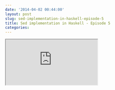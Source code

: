 ```yaml
---
date: '2014-04-02 00:44:00'
layout: post
slug: sed-implementation-in-haskell-episode-5
title: Sed implementation in Haskell - Episode 5
categories:
---
```


<iframe class="youtube" src="http://www.youtube.com/embed/NsTF7RUzd4c"></iframe>

